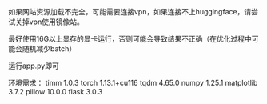 如果网站资源加载不完全，可能需要连接vpn，如果连接不上huggingface，请尝试关掉vpn使用镜像站。

最好使用16G以上显存的显卡运行，否则可能会导致结果不正确（在优化过程中可能会随机减少batch）

运行app.py即可

环境需求：
timm 1.0.3
torch 1.13.1+cu116
tqdm 4.65.0
numpy 1.25.1
matplotlib 3.7.2
pillow 10.0.0
flask 3.0.3